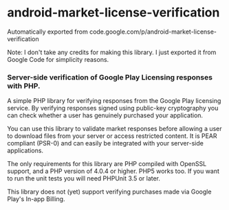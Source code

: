 # android-market-license-verification
Automatically exported from code.google.com/p/android-market-license-verification

Note: I don't take any credits for making this library. I just exported it from Google Code for simplicity reasons.

### Server-side verification of Google Play Licensing responses with PHP.

A simple PHP library for verifying responses from the Google Play licensing service. By verifying responses signed using public-key cryptography you can check whether a user has genuinely purchased your application.

You can use this library to validate market responses before allowing a user to download files from your server or access restricted content. It is PEAR compliant (PSR-0) and can easily be integrated with your server-side applications.

The only requirements for this library are PHP compiled with OpenSSL support, and a PHP version of 4.0.4 or higher. PHP5 works too. If you want to run the unit tests you will need PHPUnit 3.5 or later.

This library does not (yet) support verifying purchases made via Google Play's In-app Billing.
